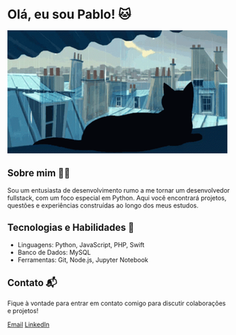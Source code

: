 # Olá, eu sou Pablo! 🐱

![gato gif](/cat.gif)

## Sobre mim 👨‍💻

Sou um entusiasta de desenvolvimento rumo a me tornar um desenvolvedor fullstack, com um foco especial em Python. Aqui você encontrará projetos, questões e experiências construídas ao longo dos meus estudos.

## Tecnologias e Habilidades 🚀

- Linguagens: Python, JavaScript, PHP, Swift
- Banco de Dados: MySQL
- Ferramentas: Git, Node.js, Jupyter Notebook

## Contato 📬

Fique à vontade para entrar em contato comigo para discutir colaborações e projetos!

[Email](mailto:lucasrn03@gmail.com)
[LinkedIn](https://www.linkedin.com/in/pablosxz)
